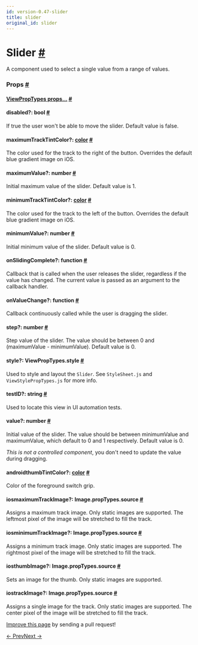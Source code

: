 ```yaml
---
id: version-0.47-slider
title: slider
original_id: slider
---
```

<a id="content"></a><h1><a class="anchor" name="slider"></a>Slider <a class="hash-link" href="docs/slider.html#slider">#</a></h1><div><div><p>A component used to select a single value from a range of values.</p></div><h3><a class="anchor" name="props"></a>Props <a class="hash-link" href="docs/slider.html#props">#</a></h3><div class="props"><div class="prop"><h4 class="propTitle"><a class="anchor" name="viewproptypes"></a><a href="docs/viewproptypes.html#props">ViewPropTypes props...</a> <a class="hash-link" href="docs/slider.html#viewproptypes">#</a></h4></div><div class="prop"><h4 class="propTitle"><a class="anchor" name="disabled"></a>disabled?: <span class="propType">bool</span> <a class="hash-link" href="docs/slider.html#disabled">#</a></h4><div><p>If true the user won't be able to move the slider.
Default value is false.</p></div></div><div class="prop"><h4 class="propTitle"><a class="anchor" name="maximumtracktintcolor"></a>maximumTrackTintColor?: <span class="propType"><a href="docs/colors.html">color</a></span> <a class="hash-link" href="docs/slider.html#maximumtracktintcolor">#</a></h4><div><p>The color used for the track to the right of the button.
Overrides the default blue gradient image on iOS.</p></div></div><div class="prop"><h4 class="propTitle"><a class="anchor" name="maximumvalue"></a>maximumValue?: <span class="propType">number</span> <a class="hash-link" href="docs/slider.html#maximumvalue">#</a></h4><div><p>Initial maximum value of the slider. Default value is 1.</p></div></div><div class="prop"><h4 class="propTitle"><a class="anchor" name="minimumtracktintcolor"></a>minimumTrackTintColor?: <span class="propType"><a href="docs/colors.html">color</a></span> <a class="hash-link" href="docs/slider.html#minimumtracktintcolor">#</a></h4><div><p>The color used for the track to the left of the button.
Overrides the default blue gradient image on iOS.</p></div></div><div class="prop"><h4 class="propTitle"><a class="anchor" name="minimumvalue"></a>minimumValue?: <span class="propType">number</span> <a class="hash-link" href="docs/slider.html#minimumvalue">#</a></h4><div><p>Initial minimum value of the slider. Default value is 0.</p></div></div><div class="prop"><h4 class="propTitle"><a class="anchor" name="onslidingcomplete"></a>onSlidingComplete?: <span class="propType">function</span> <a class="hash-link" href="docs/slider.html#onslidingcomplete">#</a></h4><div><p>Callback that is called when the user releases the slider,
regardless if the value has changed. The current value is passed
as an argument to the callback handler.</p></div></div><div class="prop"><h4 class="propTitle"><a class="anchor" name="onvaluechange"></a>onValueChange?: <span class="propType">function</span> <a class="hash-link" href="docs/slider.html#onvaluechange">#</a></h4><div><p>Callback continuously called while the user is dragging the slider.</p></div></div><div class="prop"><h4 class="propTitle"><a class="anchor" name="step"></a>step?: <span class="propType">number</span> <a class="hash-link" href="docs/slider.html#step">#</a></h4><div><p>Step value of the slider. The value should be
between 0 and (maximumValue - minimumValue).
Default value is 0.</p></div></div><div class="prop"><h4 class="propTitle"><a class="anchor" name="style"></a>style?: <span class="propType">ViewPropTypes.style</span> <a class="hash-link" href="docs/slider.html#style">#</a></h4><div><p>Used to style and layout the <code>Slider</code>.  See <code>StyleSheet.js</code> and
<code>ViewStylePropTypes.js</code> for more info.</p></div></div><div class="prop"><h4 class="propTitle"><a class="anchor" name="testid"></a>testID?: <span class="propType">string</span> <a class="hash-link" href="docs/slider.html#testid">#</a></h4><div><p>Used to locate this view in UI automation tests.</p></div></div><div class="prop"><h4 class="propTitle"><a class="anchor" name="value"></a>value?: <span class="propType">number</span> <a class="hash-link" href="docs/slider.html#value">#</a></h4><div><p>Initial value of the slider. The value should be between minimumValue
and maximumValue, which default to 0 and 1 respectively.
Default value is 0.</p><p><em>This is not a controlled component</em>, you don't need to update the
value during dragging.</p></div></div><div class="prop"><h4 class="propTitle"><a class="anchor" name="thumbtintcolor"></a><span class="platform">android</span>thumbTintColor?: <span class="propType"><a href="docs/colors.html">color</a></span> <a class="hash-link" href="docs/slider.html#thumbtintcolor">#</a></h4><div><p>Color of the foreground switch grip.</p></div></div><div class="prop"><h4 class="propTitle"><a class="anchor" name="maximumtrackimage"></a><span class="platform">ios</span>maximumTrackImage?: <span class="propType">Image.propTypes.source</span> <a class="hash-link" href="docs/slider.html#maximumtrackimage">#</a></h4><div><p>Assigns a maximum track image. Only static images are supported. The
leftmost pixel of the image will be stretched to fill the track.</p></div></div><div class="prop"><h4 class="propTitle"><a class="anchor" name="minimumtrackimage"></a><span class="platform">ios</span>minimumTrackImage?: <span class="propType">Image.propTypes.source</span> <a class="hash-link" href="docs/slider.html#minimumtrackimage">#</a></h4><div><p>Assigns a minimum track image. Only static images are supported. The
rightmost pixel of the image will be stretched to fill the track.</p></div></div><div class="prop"><h4 class="propTitle"><a class="anchor" name="thumbimage"></a><span class="platform">ios</span>thumbImage?: <span class="propType">Image.propTypes.source</span> <a class="hash-link" href="docs/slider.html#thumbimage">#</a></h4><div><p>Sets an image for the thumb. Only static images are supported.</p></div></div><div class="prop"><h4 class="propTitle"><a class="anchor" name="trackimage"></a><span class="platform">ios</span>trackImage?: <span class="propType">Image.propTypes.source</span> <a class="hash-link" href="docs/slider.html#trackimage">#</a></h4><div><p>Assigns a single image for the track. Only static images are supported.
The center pixel of the image will be stretched to fill the track.</p></div></div></div></div><p class="edit-page-block"><a target="_blank" href="https://github.com/facebook/react-native/blob/master/Libraries/Components/Slider/Slider.js">Improve this page</a> by sending a pull request!</p><div class="docs-prevnext"><a class="docs-prev" href="docs/segmentedcontrolios.html#content">← Prev</a><a class="docs-next" href="docs/snapshotviewios.html#content">Next →</a></div>
